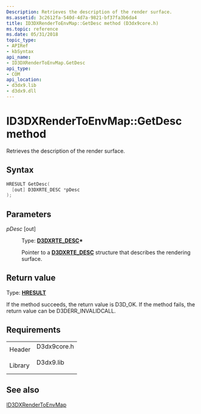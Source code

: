 ```yaml
---
Description: Retrieves the description of the render surface.
ms.assetid: 3c2612fa-540d-4d7a-9821-bf37fa3b6da4
title: ID3DXRenderToEnvMap::GetDesc method (D3dx9core.h)
ms.topic: reference
ms.date: 05/31/2018
topic_type: 
- APIRef
- kbSyntax
api_name: 
- ID3DXRenderToEnvMap.GetDesc
api_type: 
- COM
api_location: 
- d3dx9.lib
- d3dx9.dll
---
```


# ID3DXRenderToEnvMap::GetDesc method

Retrieves the description of the render surface.

## Syntax


```C++
HRESULT GetDesc(
  [out] D3DXRTE_DESC *pDesc
);
```



## Parameters

<dl> <dt>

*pDesc* \[out\]
</dt> <dd>

Type: **[**D3DXRTE\_DESC**](d3dxrte-desc.md)\***

Pointer to a [**D3DXRTE\_DESC**](d3dxrte-desc.md) structure that describes the rendering surface.

</dd> </dl>

## Return value

Type: **[**HRESULT**](https://msdn.microsoft.com/library/Bb401631(v=MSDN.10).aspx)**

If the method succeeds, the return value is D3D\_OK. If the method fails, the return value can be D3DERR\_INVALIDCALL.

## Requirements



|                    |                                                                                        |
|--------------------|----------------------------------------------------------------------------------------|
| Header<br/>  | <dl> <dt>D3dx9core.h</dt> </dl> |
| Library<br/> | <dl> <dt>D3dx9.lib</dt> </dl>   |



## See also

<dl> <dt>

[ID3DXRenderToEnvMap](id3dxrendertoenvmap.md)
</dt> </dl>

 

 




